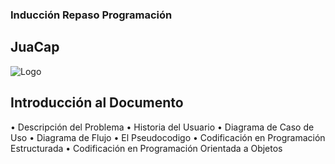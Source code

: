 ### Inducción Repaso Programación
## JuaCap
![Logo](https://github.com/JuanRozo17/JuanRozo05/assets/133442102/b07b95d0-9ffd-43a7-8941-abd52cc810fd)
## Introducción al Documento
•	Descripción del Problema
•	Historia del Usuario
•	Diagrama de Caso de Uso
•	Diagrama de Flujo
•	El Pseudocodigo
•	Codificación en Programación Estructurada
•	Codificación en Programación Orientada a Objetos
